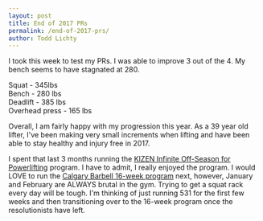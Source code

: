 ```yaml
---
layout: post
title: End of 2017 PRs
permalink: /end-of-2017-prs/
author: Todd Lichty
---
```

<!--kg-card-begin: markdown--><p>I took this week to test my PRs. I was able to improve 3 out of the 4. My bench seems to have stagnated at 280.</p>
<p>Squat - 345lbs<br>
Bench - 280 lbs<br>
Deadlift - 385 lbs<br>
Overhead press - 165 lbs</p>
<p>Overall, I am fairly happy with my progression this year. As a 39 year old lifter, I've been making very small increments when lifting and have been able to stay healthy and injury free in 2017.</p>
<p>I spent that last 3 months running the <a href="https://kizentraining.com/p/infinite-off-season">KIZEN Infinite Off-Season for Powerlifting</a> program. I have to admit, I really enjoyed the program. I would LOVE to run the <a href="http://www.calgarybarbell.com/free-16week-program">Calgary Barbell 16-week program</a> next, however, January and February are ALWAYS brutal in the gym. Trying to get a squat rack every day will be tough. I'm thinking of just running 531 for the first few weeks and then transitioning over to the 16-week program once the resolutionists have left.</p>
<!--kg-card-end: markdown-->